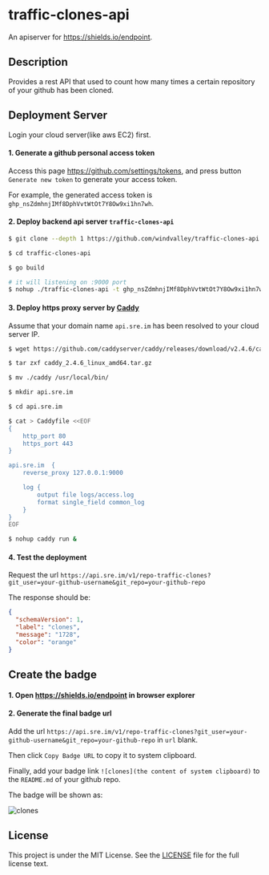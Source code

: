 # traffic-clones-api

An apiserver for <https://shields.io/endpoint>.

## Description

Provides a rest API that used to count how many times a certain repository of your github has been cloned.

## Deployment Server

Login your cloud server(like aws EC2) first.

#### 1. Generate a github personal access token

Access this page <https://github.com/settings/tokens>,
and press button `Generate new token` to generate your access token.

For example, the generated access token is `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`.

#### 2. Deploy backend api server `traffic-clones-api`

```sh
$ git clone --depth 1 https://github.com/windvalley/traffic-clones-api

$ cd traffic-clones-api

$ go build

# it will listening on :9000 port
$ nohup ./traffic-clones-api -t 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 &
```

#### 3. Deploy https proxy server by [Caddy](https://github.com/caddyserver/caddy)

Assume that your domain name `api.sre.im` has been resolved to your cloud server IP.

```sh
$ wget https://github.com/caddyserver/caddy/releases/download/v2.4.6/caddy_2.4.6_linux_amd64.tar.gz

$ tar zxf caddy_2.4.6_linux_amd64.tar.gz

$ mv ./caddy /usr/local/bin/

$ mkdir api.sre.im

$ cd api.sre.im

$ cat > Caddyfile <<EOF
{
    http_port 80
    https_port 443
}

api.sre.im  {
    reverse_proxy 127.0.0.1:9000

    log {
        output file logs/access.log
        format single_field common_log
    }
}
EOF

$ nohup caddy run &
```

#### 4. Test the deployment

Request the url `https://api.sre.im/v1/repo-traffic-clones?git_user=your-github-username&git_repo=your-github-repo`

The response should be:

```json
{
  "schemaVersion": 1,
  "label": "clones",
  "message": "1728",
  "color": "orange"
}
```

## Create the badge

#### 1. Open <https://shields.io/endpoint> in browser explorer

#### 2. Generate the final badge url

Add the url `https://api.sre.im/v1/repo-traffic-clones?git_user=your-github-username&git_repo=your-github-repo` in `url` blank.

Then click `Copy Badge URL` to copy it to system clipboard.

Finally, add your badge link `![clones](the content of system clipboard)` to the `README.md` of your github repo.

The badge will be shown as:

![clones](https://img.shields.io/endpoint?url=https%3A%2F%2Fapi.sre.im%2Fv1%2Frepo-traffic-clones%3Fgit_user%3Dwindvalley%26git_repo%3Dgossh%26git_token%3D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)

## License

This project is under the MIT License.
See the [LICENSE](LICENSE) file for the full license text.
